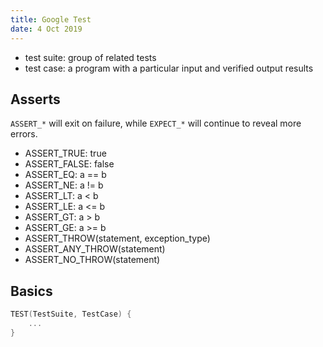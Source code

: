 ```yaml
---
title: Google Test
date: 4 Oct 2019
---
```


- test suite: group of related tests
- test case: a program with a particular input and verified output results

## Asserts

`ASSERT_*` will exit on failure, while `EXPECT_*` will continue to reveal
more errors.

- ASSERT_TRUE: true
- ASSERT_FALSE: false
- ASSERT_EQ: a == b
- ASSERT_NE: a != b
- ASSERT_LT: a < b
- ASSERT_LE: a <= b
- ASSERT_GT: a > b
- ASSERT_GE: a >= b
- ASSERT_THROW(statement, exception_type)
- ASSERT_ANY_THROW(statement)
- ASSERT_NO_THROW(statement)

## Basics

```c
TEST(TestSuite, TestCase) {
    ...
}
```
